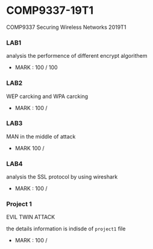 # COMP9337-19T1
COMP9337 Securing Wireless Networks 2019T1

### LAB1

analysis the performence of different encrypt algorithem 

* MARK : 100 / 100

### LAB2

WEP carcking and WPA carcking 

* MARK : 100 / 

### LAB3

MAN in the middle of attack 

* MARK 100 / 

### LAB4

analysis the SSL protocol by using wireshark

* MARK : 100 /

### Project 1

EVIL TWIN ATTACK 

the details information is indisde of `project1` file

* MARK : 100 /





